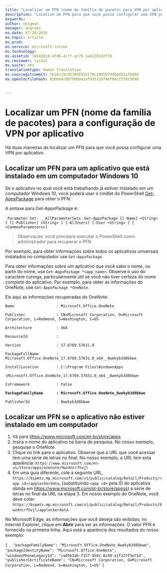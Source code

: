 ```yaml
---
title: "Localizar um PFN (nome de família de pacote) para VPN por aplicativo | Microsoft Intune"
description: "Localize um PFN para que você possa configurar uma VPN por aplicativo."
keywords: 
author: nbigman
manager: angrobe
ms.date: 07/20/2016
ms.topic: article
ms.prod: 
ms.service: microsoft-intune
ms.technology: 
ms.assetid: 74643d1d-4fd9-4cff-ac79-1a42281d2f76
ms.reviewer: tycast
ms.suite: ems
translationtype: Human Translation
ms.sourcegitcommit: 7b16c19c95384655e170c199597dd6bd31afb90d
ms.openlocfilehash: 026bb4c8bf90bbe1af93513df46f0ec21f82509b


---
```


# Localizar um PFN (nome da família de pacotes) para a configuração de VPN por aplicativo

Há duas maneiras de localizar um PFN para que você possa configurar uma VPN por aplicativo.

## Localizar um PFN para um aplicativo que está instalado em um computador Windows 10

Se o aplicativo no qual você está trabalhando já estiver instalado em um computador Windows 10, você poderá usar o cmdlet do PowerShell [Get-AppxPackage](https://technet.microsoft.com/library/hh856044.aspx) para obter o PFN.

A sintaxe para Get-AppxPackage é:

` Parameter Set: __AllParameterSets`
` Get-AppxPackage [[-Name] <String> ] [[-Publisher] <String> ] [-AllUsers] [-User <String> ] [ <CommonParameters>]`

> Observação: você precisará executar o PowerShell como administrador para recuperar o PFN

Por exemplo, para obter informações sobre todos os aplicativos universais instalados no computador use `Get-AppxPackage`.

Para obter informações sobre um aplicativo que você sabe o nome, ou parte do nome, use `Get-AppxPackage *<app_name>`. Observe o uso do caractere curinga, particularmente útil se você não tiver certeza do nome completo do aplicativo. Por exemplo, para obter as informações do OneNote, use `Get-AppxPackage *OneNote`.


Eis aqui as informações recuperadas do OneNote:

`Name                   : Microsoft.Office.OneNote`

`Publisher              : CN=Microsoft Corporation, O=Microsoft Corporation, L=Redmond, S=Washington, C=US`

`Architecture           : X64`

`ResourceId             :`

`Version                : 17.6769.57631.0`

`PackageFullName        : Microsoft.Office.OneNote_17.6769.57631.0_x64__8wekyb3d8bbwe`

`InstallLocation        : C:\Program Files\WindowsApps`

`\Microsoft.Office.OneNote_17.6769.57631.0_x64__8wekyb3d8bbwe`

`IsFramework            : False`

**`PackageFamilyName      : Microsoft.Office.OneNote_8wekyb3d8bbwe`**

`PublisherId            : 8wekyb3d8bbwe`



## Localizar um PFN se o aplicativo não estiver instalado em um computador

1.  Vá para https://www.microsoft.com/pt-br/store/apps
2.  Insira o nome do aplicativo na barra de pesquisa. No nosso exemplo, pesquise o OneNote.
3.  Clique no link para o aplicativo. Observe que a URL que você acessar tem uma série de letras no final. No nosso exemplo, a URL tem esta aparência:
`https://www.microsoft.com/en-us/store/apps/onenote/9wzdncrfhvjl`
4.  Em uma guia diferente, cole a seguinte URL, `https://bspmts.mp.microsoft.com/v1/public/catalog/Retail/Products/<app id>/applockerdata`, (substituindo `<app id>` pela ID do aplicativo obtida em https://www.microsoft.com/pt-br/store/appss) a série de letras no final da URL na etapa 3. Em nosso exemplo do OneNote, você deve colar: `https://bspmts.mp.microsoft.com/v1/public/catalog/Retail/Products/9wzdncrfhvjl/applockerdata`.

No Microsoft Edge, as informações que você deseja são exibidas; no Internet Explorer, clique em **Abrir** para ver as informações. O valor PFN é fornecido na primeira linha. Aqui está a aparência dos resultados do nosso exemplo:


`{`
`  "packageFamilyName": "Microsoft.Office.OneNote_8wekyb3d8bbwe",`
`  "packageIdentityName": "Microsoft.Office.OneNote",`
`  "windowsPhoneLegacyId": "ca05b3ab-f157-450c-8c49-a1f127f5e71d",`
`  "publisherCertificateName": "CN=Microsoft Corporation, O=Microsoft Corporation, L=Redmond, S=Washington, C=US"`
`}`



<!--HONumber=Aug16_HO1-->


